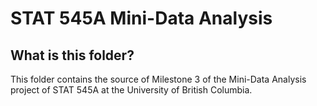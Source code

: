 # STAT 545A Mini-Data Analysis

## What is this folder?
This folder contains the source of Milestone 3 of the Mini-Data Analysis project of STAT 545A at the University of British Columbia. 
